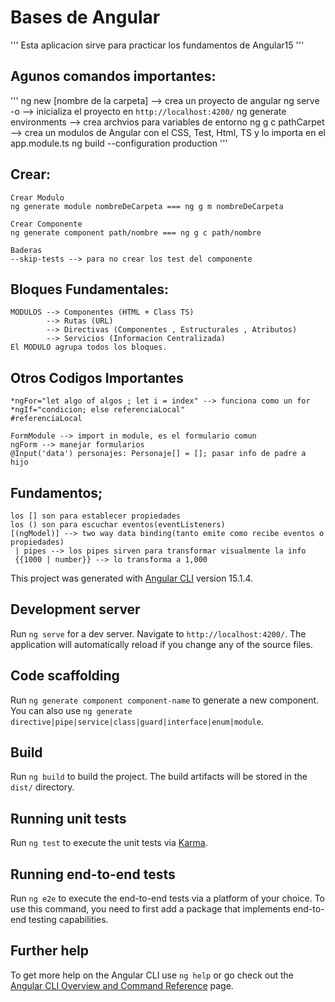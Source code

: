 # Bases de Angular

'''
Esta aplicacion sirve para practicar los fundamentos de Angular15
'''

## Agunos comandos importantes:

'''
ng new [nombre de la carpeta] --> crea un proyecto de angular
ng serve -o --> inicializa el proyecto en `http://localhost:4200/`
ng generate environments --> crea archvios para variables de entorno
ng g c pathCarpet --> crea un modulos de Angular con el CSS, Test, Html, TS y lo importa en el app.module.ts
ng build --configuration production
'''

## Crear:

```
Crear Modulo
ng generate module nombreDeCarpeta === ng g m nombreDeCarpeta

Crear Componente
ng generate component path/nombre === ng g c path/nombre

Baderas
--skip-tests --> para no crear los test del componente

```

## Bloques Fundamentales:

```
MODULOS --> Componentes (HTML + Class TS)
        --> Rutas (URL)
        --> Directivas (Componentes , Estructurales , Atributos)
        --> Servicios (Informacion Centralizada)
El MODULO agrupa todos los bloques.
```

## Otros Codigos Importantes

```
*ngFor="let algo of algos ; let i = index" --> funciona como un for
*ngIf="condicion; else referenciaLocal"
#referenciaLocal

FormModule --> import in module, es el formulario comun
ngForm --> manejar formularios
@Input('data') personajes: Personaje[] = []; pasar info de padre a hijo
```

## Fundamentos;

```
los [] son para establecer propiedades
los () son para escuchar eventos(eventListeners)
[(ngModel)] --> two way data binding(tanto emite como recibe eventos o propiedades)
 | pipes --> los pipes sirven para transformar visualmente la info
 {{1000 | number}} --> lo transforma a 1,000

```

This project was generated with [Angular CLI](https://github.com/angular/angular-cli) version 15.1.4.

## Development server

Run `ng serve` for a dev server. Navigate to `http://localhost:4200/`. The application will automatically reload if you change any of the source files.

## Code scaffolding

Run `ng generate component component-name` to generate a new component. You can also use `ng generate directive|pipe|service|class|guard|interface|enum|module`.

## Build

Run `ng build` to build the project. The build artifacts will be stored in the `dist/` directory.

## Running unit tests

Run `ng test` to execute the unit tests via [Karma](https://karma-runner.github.io).

## Running end-to-end tests

Run `ng e2e` to execute the end-to-end tests via a platform of your choice. To use this command, you need to first add a package that implements end-to-end testing capabilities.

## Further help

To get more help on the Angular CLI use `ng help` or go check out the [Angular CLI Overview and Command Reference](https://angular.io/cli) page.

